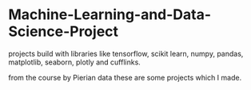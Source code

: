 # Machine-Learning-and-Data-Science-Project
projects build with libraries like tensorflow, scikit learn, numpy, pandas, matplotlib, seaborn, plotly and cufflinks.

from the course by Pierian data these are some projects which I made.
